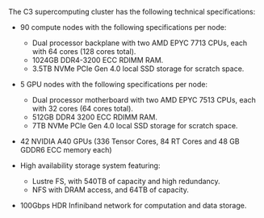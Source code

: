 The C3 supercomputing cluster has the following technical specifications:

* 90 compute nodes with the following specifications per node:
    * Dual processor backplane with two AMD EPYC 7713 CPUs, each with 64 cores (128 cores total).
    * 1024GB DDR4-3200 ECC RDIMM RAM.
    * 3.5TB NVMe PCIe Gen 4.0 local SSD storage for scratch space.

* 5 GPU nodes with the following specifications per node:
    * Dual processor motherboard with two AMD EPYC 7513 CPUs, each with 32 cores (64 cores total).
    * 512GB DDR4 3200 ECC RDIMM RAM.
    * 7TB NVMe PCIe Gen 4.0 local SSD storage for scratch space.

* 42 NVIDIA A40 GPUs (336 Tensor Cores, 84 RT Cores and 48 GB GDDR6 ECC memory each)

* High availability storage system featuring:
    * Lustre FS, with 540TB of capacity and high redundancy.
    * NFS with DRAM access, and 64TB of capacity.

* 100Gbps HDR Infiniband network for computation and data storage.